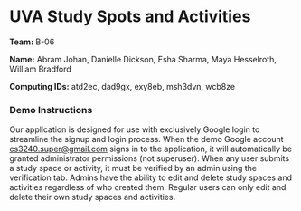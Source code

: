 # UVA Study Spots and Activities

**Team:** B-06

**Name:** Abram Johan, Danielle Dickson, Esha Sharma, Maya Hesselroth, William
Bradford

**Computing IDs:** atd2ec, dad9gx, exy8eb, msh3dvn, wcb8ze

### Demo Instructions
Our application is designed for use with exclusively Google login to streamline the signup and login process. When the demo Google account cs3240.super@gmail.com signs in to the application, it will automatically be granted administrator permissions (not superuser). When any user submits a study space or activity, it must be verified by an admin using the verification tab. Admins have the ability to edit and delete study spaces and activities regardless of who created them. Regular users can only edit and delete their own study spaces and activities.
